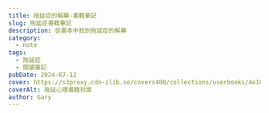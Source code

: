 ```yaml
---
title: 拖延症的解藥-書籍筆記
slug: 拖延症書籍筆記
description: 從書本中找到拖延症的解藥
category:
  - note
tags:
  - 拖延症
  - 閲讀筆記
pubDate: 2024-07-12
cover: https://s3proxy.cdn-zlib.se/covers400/collections/userbooks/4e18ba9d3d318da45e51528e24a757e64ddb6c7abde1855d9d50526ac1549d2f.jpg
coverAlt: 拖延心理書籍封面
author: Gary
---
```

